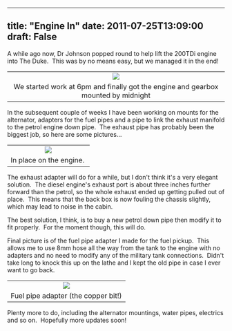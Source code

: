 
---
title: "Engine In"
date: 2011-07-25T13:09:00
draft: False
---

A while ago now, Dr Johnson popped round to help lift the 200TDi engine into The Duke.  This was by no means easy, but we managed it in the end!
<table align="center" cellpadding="0" cellspacing="0" style="margin-left: auto; margin-right: auto; text-align: center;"><tbody><tr><td style="text-align: center;"><a href="http://3.bp.blogspot.com/-fqJwa7sUN04/Ti1gYCOdoBI/AAAAAAAACUU/nlnvGQQjol8/s1600/IMG_0722.JPG"><img src="http://3.bp.blogspot.com/-fqJwa7sUN04/Ti1gYCOdoBI/AAAAAAAACUU/nlnvGQQjol8/s320/IMG_0722.JPG"/></a></td></tr><tr><td style="text-align: center;">We started work at 6pm and finally got the engine and gearbox mounted by midnight</td></tr></tbody></table>In the subsequent couple of weeks I have been working on mounts for the alternator, adapters for the fuel pipes and a pipe to link the exhaust manifold to the petrol engine down pipe.  The exhaust pipe has probably been the biggest job, so here are some pictures... 

<table align="center" cellpadding="0" cellspacing="0" style="margin-left: auto; margin-right: auto; text-align: center;"><tbody><tr><td style="text-align: center;"><a href="http://1.bp.blogspot.com/-cMPuLFW6aIs/Ti1gZd0eukI/AAAAAAAACUo/Stx5A8VAM9U/s1600/IMG_0912.JPG"><img src="http://1.bp.blogspot.com/-cMPuLFW6aIs/Ti1gZd0eukI/AAAAAAAACUo/Stx5A8VAM9U/s320/IMG_0912.JPG"/></a></td></tr><tr><td style="text-align: center;">In place on the engine.  </td></tr></tbody></table>The exhaust adapter will do for a while, but I don't think it's a very elegant solution.  The diesel engine's exhaust port is about three inches further forward than the petrol, so the whole exhaust ended up getting pulled out of place.  This means that the back box is now fouling the chassis slightly, which may lead to noise in the cabin.

The best solution, I think, is to buy a new petrol down pipe then modify it to fit properly.  For the moment though, this will do.

Final picture is of the fuel pipe adapter I made for the fuel pickup.  This allows me to use 8mm hose all the way from the tank to the engine with no adapters and no need to modify any of the military tank connections.  Didn't take long to knock this up on the lathe and I kept the old pipe in case I ever want to go back.
<table align="center" cellpadding="0" cellspacing="0" style="margin-left: auto; margin-right: auto; text-align: center;"><tbody><tr><td style="text-align: center;"><a href="http://4.bp.blogspot.com/-f3yTjVbYzH4/Ti1qSVjeh7I/AAAAAAAACUs/sr_Qs3-Kvng/s1600/IMG_0868.JPG"><img src="http://4.bp.blogspot.com/-f3yTjVbYzH4/Ti1qSVjeh7I/AAAAAAAACUs/sr_Qs3-Kvng/s320/IMG_0868.JPG"/></a></td></tr><tr><td style="text-align: center;">Fuel pipe adapter (the copper bit!)</td></tr></tbody></table>Plenty more to do, including the alternator mountings, water pipes, electrics and so on.  Hopefully more updates soon!